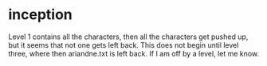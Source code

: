 # inception
Level 1 contains all the characters, then all the characters get pushed up, but it seems that not one gets left back. This does not begin until level three, where then ariandne.txt is left back. If I am off by a level, let me know. 
